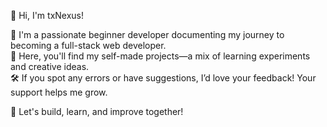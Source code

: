 👋 Hi, I'm txNexus!

🌟 I'm a passionate beginner developer documenting my journey to becoming a full-stack web developer.
<br>
📂 Here, you'll find my self-made projects—a mix of learning experiments and creative ideas.
<br>
🛠️ If you spot any errors or have suggestions, I’d love your feedback! Your support helps me grow.
<br>

🚀 Let's build, learn, and improve together!
